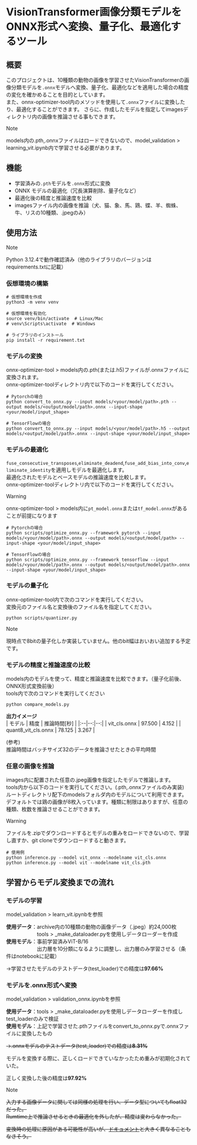 # VisionTransformer画像分類モデルをONNX形式へ変換、量子化、最適化するツール

## 概要

このプロジェクトは、10種類の動物の画像を学習させたVisionTransformerの画像分類モデルを`.onnx`モデルへ変換、量子化、最適化などを適用した場合の精度の変化を確かめることを目的としています。  
また、onnx-optimizer-tool内のメソッドを使用して`.onnx`ファイルに変換したり、最適化することができます。  さらに、作成したモデルを指定してimagesディレクトリ内の画像を推論させる事もできます。
> [!NOTE]
> models内の.pth,.onnxファイルはロードできないので、model_validation > learning_vit.ipynb内で学習させる必要があります。



## 機能

- 学習済みの`.pth`モデルを`.onnx`形式に変換
- ONNX モデルの最適化（冗長演算削除、量子化など）
- 最適化後の精度と推論速度を比較
- imagesファイル内の画像を推論（犬、猫、象、馬、鶏、蝶、羊、蜘蛛、牛、リスの10種類、.jpegのみ）

## 使用方法

> [!NOTE]
> Python 3.12.4で動作確認済み（他のライブラリのバージョンはrequirements.txtに記載）

### 仮想環境の構築
```
# 仮想環境を作成
python3 -m venv venv

# 仮想環境を有効化
source venv/bin/activate  # Linux/Mac
# venv\Scripts\activate  # Windows

# ライブラリのインストール
pip install -r requirement.txt
```

### モデルの変換
onnx-optimizer-tool > models内の.pth(または.h5)ファイルが.onnxファイルに変換されます。  
onnx-optimizer-toolディレクトリ内で以下のコードを実行してください。
```
# Pytorchの場合
python convert_to_onnx.py --input models/<your/model/path>.pth --output models/<output/model/path>.onnx --input-shape <your/model/input_shape>

# TensorFlowの場合
python convert_to_onnx.py --input models/<your/model/path>.h5 --output models/<output/model/path>.onnx --input-shape <your/model/input_shape>
```

### モデルの最適化
`fuse_consecutive_transposes`,`eliminate_deadend`,`fuse_add_bias_into_conv`,`eliminate_identity`を適用しモデルを最適化します。  
最適化されたモデルとベースモデルの推論速度を比較します。  
onnx-optimizer-toolディレクトリ内で以下のコードを実行してください。

> [!WARNING]
> onnx-optimizer-tool > models内に`pt_model.onnx`または`tf_model.onnx`があることが前提になります


```
# Pytorchの場合
python scripts/optimize_onnx.py --framework pytorch --input models/<your/model/path>.onnx --output models/<output/model/path> --input-shape <your/model/input_shape>

# TensorFlowの場合
python scripts/optimize_onnx.py --framework tensorflow --input models/<your/model/path>.onnx --output models/<output/model/path>.onnx --input-shape <your/model/input_shape>

```

### モデルの量子化
onnx-optimizer-tool内で次のコマンドを実行してください。  
変換元のファイル名と変換後のファイル名を指定してください。
```
python scripts/quantizer.py
```

> [!NOTE]
> 現時点で8bitの量子化しか実装していません。他のbit幅はおいおい追加する予定です。
>

### モデルの精度と推論速度の比較
models内のモデルを使って、精度と推論速度を比較できます。（量子化前後、ONNX形式変換前後）  
tools内で次のコマンドを実行してください
```
python compare_models.py 
```
**出力イメージ**  
| モデル | 精度 | 推論時間[秒] |
|:--|--:|--:|
| vit_cls.onnx | 97.500 | 4.152 |
| quant8_vit_cls.onnx | 78.125 | 3.267 |

(参考)  
推論時間はバッチサイズ32のデータを推論させたときの平均時間



### 任意の画像を推論
images内に配置された任意の.jpeg画像を指定したモデルで推論します。  
tools内から以下のコードを実行してください。(.pth,.onnxファイルのみ実装)  
ルートディレクトリ配下のmodelsフォルダ内のモデルについて利用できます。  
デフォルトでは鶏の画像が8枚入っています。種類に制限はありますが、任意の種類、枚数を推論させることができます。
> [!WARNING]
> ファイルを.zipでダウンロードするとモデルの重みをロードできないので、学習し直すか、git cloneでダウンロードすると動きます。

```
# 使用例
python inference.py --model vit_onnx --modelname vit_cls.onnx
python inference.py --model vit --modelname vit_cls.pth
```

## 学習からモデル変換までの流れ
### モデルの学習
model_validation > learn_vit.ipynbを参照

**使用データ**：archive内の10種類の動物の画像データ（.jpeg）約24,000枚  
　　　　　　tools > _make_dataloader.pyを使用しデータローダーを作成  
**使用モデル**：事前学習済みViT-B/16  
　　　　　　出力層を10分類になるように調整し、出力層のみ学習させる（条件はnotebookに記載）

→学習させたモデルのテストデータ(test_loader)での精度は**97.66%**

### モデルを.onnx形式へ変換
model_validation > validation_onnx.ipynbを参照

**使用データ**：tools > _make_dataloader.pyを使用しデータローダーを作成しtest_loaderのみで検証  
**使用モデル**：上記で学習させた.pthファイルをconvert_to_onnx.pyで.onnxファイルに変換したもの

~~→.onnxモデルのテストデータ(test_loader)での精度は**8.31%**~~

モデルを変換する際に、正しくロードできていなかったため重みが初期化されていた。

正しく変換した後の精度は**97.92%**



> [!NOTE]
> ~~入力する画像データに関しては同様の処理を行い、データ型についてもfloat32だった。~~  
> ~~Rumtime上で推論させるときの最適化を外したが、精度は変わらなかった。~~
>
> ~~変換時の処理に原因がある可能性が高いが、[ドキュメント](https://pytorch.org/docs/stable/onnx.html)と大きく異なることもなさそう。~~ 
>



